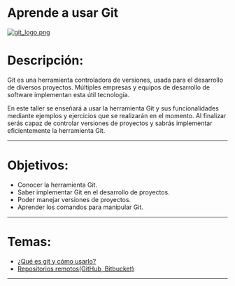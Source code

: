 # **Aprende a usar Git**  
[![git_logo.png](https://s5.postimg.org/ywwppaexz/git_logo.png)](https://postimg.org/image/m5ijis55v/)  

# Descripción:  
Git es una herramienta controladora de versiones, usada para el desarrollo de diversos proyectos. Múltiples empresas y equipos de desarrollo de software implementan esta útil tecnología.  

En este taller se enseñará a usar la herramienta Git y sus funcionalidades mediante ejemplos y ejercicios que se realizarán en el momento. Al finalizar serás capaz de controlar versiones de proyectos y sabrás implementar eficientemente la herramienta Git.
***
# Objetivos:  
* Conocer la herramienta Git.
* Saber implementar Git en el desarrollo de proyectos.
* Poder manejar versiones de proyectos.
* Aprender los comandos para manipular Git.  

***

# Temas:  
* [¿Qué es git y cómo usarlo?](/Talleres/Git/Page2.md)
* [Repositorios remotos(GitHub, Bitbucket)](/Talleres/Git/Page3.md)

***
